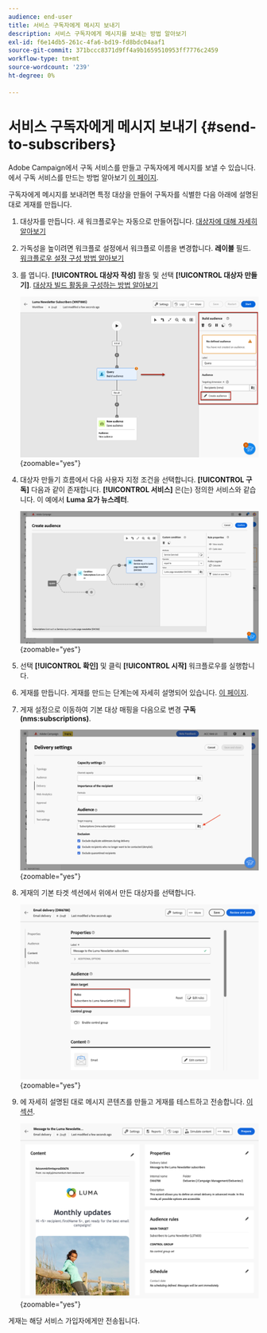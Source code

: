```yaml
---
audience: end-user
title: 서비스 구독자에게 메시지 보내기
description: 서비스 구독자에게 메시지를 보내는 방법 알아보기
exl-id: f6e14db5-261c-4fa6-bd19-fd8bdc04aaf1
source-git-commit: 371bccc8371d9ff4a9b1659510953ff7776c2459
workflow-type: tm+mt
source-wordcount: '239'
ht-degree: 0%

---
```


# 서비스 구독자에게 메시지 보내기 {#send-to-subscribers}

Adobe Campaign에서 구독 서비스를 만들고 구독자에게 메시지를 보낼 수 있습니다. 에서 구독 서비스를 만드는 방법 알아보기 [이 페이지](../audience//manage-services.md#create-service).

구독자에게 메시지를 보내려면 특정 대상을 만들어 구독자를 식별한 다음 아래에 설명된 대로 게재를 만듭니다.

1. 대상자를 만듭니다. 새 워크플로우는 자동으로 만들어집니다. [대상자에 대해 자세히 알아보기](../audience/create-audience.md)

1. 가독성을 높이려면 워크플로 설정에서 워크플로 이름을 변경합니다. **레이블** 필드. [워크플로우 설정 구성 방법 알아보기](../workflows/workflow-settings.md)

1. 를 엽니다. **[!UICONTROL 대상자 작성]** 활동 및 선택 **[!UICONTROL 대상자 만들기]**. [대상자 빌드 활동을 구성하는 방법 알아보기](../workflows/activities/build-audience.md)

   ![](assets/service-create-audience.png){zoomable=&quot;yes&quot;}

1. 대상자 만들기 흐름에서 다음 사용자 지정 조건을 선택합니다. **[!UICONTROL 구독]** 다음과 같이 존재합니다. **[!UICONTROL 서비스]** 은(는) 정의한 서비스와 같습니다. 이 예에서 **Luma 요가 뉴스레터**.

   ![](assets/service-audience-subscribers.png){zoomable=&quot;yes&quot;}

1. 선택 **[!UICONTROL 확인]** 및 클릭 **[!UICONTROL 시작]** 워크플로우를 실행합니다.

1. 게재를 만듭니다. 게재를 만드는 단계는에 자세히 설명되어 있습니다. [이 페이지](../msg/gs-messages.md#create-delivery).
1. 게재 설정으로 이동하여 기본 대상 매핑을 다음으로 변경 **구독(nms:subscriptions)**.

   ![](assets/service-delivery-change-mapping.png){zoomable=&quot;yes&quot;}

1. 게재의 기본 타겟 섹션에서 위에서 만든 대상자를 선택합니다.

   ![](assets/service-delivery-targeting-subscribers.png){zoomable=&quot;yes&quot;}

1. 에 자세히 설명된 대로 메시지 콘텐츠를 만들고 게재를 테스트하고 전송합니다. [이 섹션](../preview-test/preview-test.md).

   ![](assets/service-delivery-ready.png){zoomable=&quot;yes&quot;}

게재는 해당 서비스 가입자에게만 전송됩니다.
